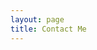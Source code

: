 ```yaml
---
layout: page
title: Contact Me
---
```

<div id="wufoo-z85tunf0eau2au">

</div>

<script type="text/javascript">var z85tunf0eau2au;(function(d, t) {
var s = d.createElement(t), options = {
'userName':'calvinallen',
'formHash':'z85tunf0eau2au',
'autoResize':true,
'height':'750',
'async':true,
'host':'wufoo.com',
'header':'show',
'ssl':true};
s.src = ('https:' == d.location.protocol ? 'https://' : 'http://') + 'www.wufoo.com/scripts/embed/form.js';
s.onload = s.onreadystatechange = function() {
var rs = this.readyState; if (rs) if (rs != 'complete') if (rs != 'loaded') return;
try { z85tunf0eau2au = new WufooForm();z85tunf0eau2au.initialize(options);z85tunf0eau2au.display(); } catch (e) {}};
var scr = d.getElementsByTagName(t)[0], par = scr.parentNode; par.insertBefore(s, scr);
})(document, 'script');</script>
